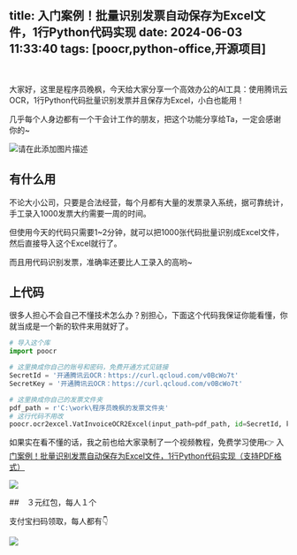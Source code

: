 title: 入门案例！批量识别发票自动保存为Excel文件，1行Python代码实现
date: 2024-06-03 11:33:40
tags: [poocr,python-office,开源项目]
---

​

大家好，这里是程序员晚枫，今天给大家分享一个高效办公的AI工具：使用腾讯云 OCR，1行Python代码批量识别发票并且保存为Excel，小白也能用！

几乎每个人身边都有一个干会计工作的朋友，把这个功能分享给Ta，一定会感谢你的~

![请在此添加图片描述](https://developer-private-1258344699.cos.ap-guangzhou.myqcloud.com/column/article/6652786/20240603-d051bca3.png?x-cos-security-token=wuUGeVO2JizRFFW8UztbVQFS770c7K5a18840bb746c9b70bd6402eb11f404685mP3RNYg5T7wJHfq_61zalvHLce-kCWn8zkcgh9rAUsb415KIB5R4WMvv73lsgYotaKDSrl8bvhq22QdzwRSqLNLE6lcIozk80-Bcj0-nSfR00LCDa6QWuq85KZD4r8ImskdeqAwOv2vkLaifgvt5Wv7aZJMStkGEJOrgemZzC36FA67EFIOdKPI_A0GppdJUPQdrGPH42RqiBALcTC3EHpMwTWA5WWmACqBjv9i7-AWDCZ0fxFZky6QMEbXr69DX8SUZfkoR8KGC-CId3LUrsL1rrzNdvsVq-jGO1ifDq6FCX1aXRL3Kw8uWb6pePBLuHeZanhJF0DM3rlyCw4UIItwQKeBXohLDKcplLQCUmBZlwC6RFigNU3WO9KXOiMFA6s9tJiUa17K-SOfBOtOoFg&q-sign-algorithm=sha1&q-ak=AKIDiscCYpSN0lK9rbPYsvOhDZzO4o1q-3uyBSD5QdA2Z6EhcSpxFdiN4j4eMh-cPvoL&q-sign-time=1717425552%3B1717432747&q-key-time=1717425552%3B1717432747&q-header-list=host&q-url-param-list=x-cos-security-token&q-signature=b21a496e21b3ef26ec1f6311f625a2657f246441)

## 有什么用

不论大小公司，只要是合法经营，每个月都有大量的发票录入系统，据可靠统计，手工录入1000发票大约需要一周的时间。

但使用今天的代码只需要1~2分钟，就可以把1000张代码批量识别成Excel文件，然后直接导入这个Excel就行了。

而且用代码识别发票，准确率还要比人工录入的高哟~

## 上代码

很多人担心不会自己不懂技术怎么办？别担心，下面这个代码我保证你能看懂，你就当成是一个新的软件来用就好了。

```python
# 导入这个库
import poocr

# 这里换成你自己的账号和密码，免费开通方式见链接
SecretId = '开通腾讯云OCR：https://curl.qcloud.com/v0BcWo7t'
SecretKey = '开通腾讯云OCR：https://curl.qcloud.com/v0BcWo7t'

# 这里换成你自己的发票文件夹
pdf_path = r'C:\work\程序员晚枫的发票文件夹'
# 这行代码不用改
poocr.ocr2excel.VatInvoiceOCR2Excel(input_path=pdf_path, id=SecretId, key=SecretKey, file_name=True)
```

如果实在看不懂的话，我之前也给大家录制了一个视频教程，免费学习使用👉 入[门案例！批量识别发票自动保存为Excel文件，1行Python代码实现（支持PDF格式）](https://www.bilibili.com/video/BV1LT421S7sh/?spm_id_from=333.999.0.0)

![](https://python-office-1300615378.cos.ap-chongqing.myqcloud.com/group/0816.jpg)

##　３元红包，每人１个

支付宝扫码领取，每人都有👇

![](https://ads-1300615378.cos.ap-guangzhou.myqcloud.com/alipay/hong.jpg)
